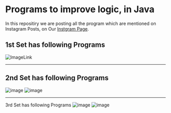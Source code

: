 # Programs to improve logic, in Java

In this repositiry we are posting all the program which are mentioned on Instagram Posts, on Our [Instgram Page](https://www.instagram.com/coding_master_0001/).

1st Set has following Programs 
---
![ImageLink](https://user-images.githubusercontent.com/49482233/225717519-dff2dfbf-1dfb-4f01-ac06-996e9d4e4751.png)

---

2nd Set has following Programs 
---
![image](https://user-images.githubusercontent.com/49482233/225935578-01f1e502-bc4c-458a-838f-2c67848aec25.png)
![image](https://user-images.githubusercontent.com/49482233/225935656-9cae3529-3f47-4226-8c92-1a386833f93f.png)

---

3rd Set has following Programs 
![image](https://user-images.githubusercontent.com/49482233/226172857-6a200471-1735-4f89-b666-948ce9a086f5.png)
![image](https://user-images.githubusercontent.com/49482233/226172864-180ac7de-1eaa-46f3-884c-2159faad4831.png)

